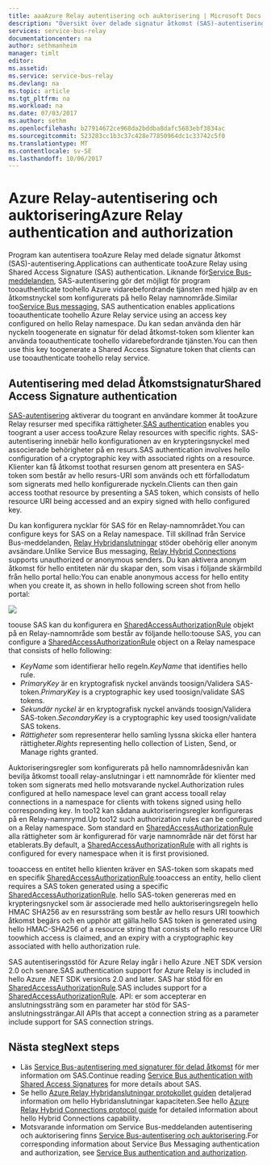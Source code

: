 ```yaml
---
title: aaaAzure Relay autentisering och auktorisering | Microsoft Docs
description: "Översikt över delade signatur åtkomst (SAS)-autentisering i Azure-relä"
services: service-bus-relay
documentationcenter: na
author: sethmanheim
manager: timlt
editor: 
ms.assetid: 
ms.service: service-bus-relay
ms.devlang: na
ms.topic: article
ms.tgt_pltfrm: na
ms.workload: na
ms.date: 07/03/2017
ms.author: sethm
ms.openlocfilehash: b27914672ce968da2bddba8dafc5683ebf3834ac
ms.sourcegitcommit: 523283cc1b3c37c428e77850964dc1c33742c5f0
ms.translationtype: MT
ms.contentlocale: sv-SE
ms.lasthandoff: 10/06/2017
---
```

# <a name="azure-relay-authentication-and-authorization"></a><span data-ttu-id="0dcfe-103">Azure Relay-autentisering och auktorisering</span><span class="sxs-lookup"><span data-stu-id="0dcfe-103">Azure Relay authentication and authorization</span></span>
<span data-ttu-id="0dcfe-104">Program kan autentisera tooAzure Relay med delade signatur åtkomst (SAS)-autentisering.</span><span class="sxs-lookup"><span data-stu-id="0dcfe-104">Applications can authenticate tooAzure Relay using Shared Access Signature (SAS) authentication.</span></span> <span data-ttu-id="0dcfe-105">Liknande för[Service Bus-meddelanden](../service-bus-messaging/service-bus-authentication-and-authorization.md), SAS-autentisering gör det möjligt för program tooauthenticate toohello Azure vidarebefordrande tjänsten med hjälp av en åtkomstnyckel som konfigurerats på hello Relay namnområde.</span><span class="sxs-lookup"><span data-stu-id="0dcfe-105">Similar too[Service Bus messaging](../service-bus-messaging/service-bus-authentication-and-authorization.md), SAS authentication enables applications tooauthenticate toohello Azure Relay service using an access key configured on hello Relay namespace.</span></span> <span data-ttu-id="0dcfe-106">Du kan sedan använda den här nyckeln toogenerate en signatur för delad åtkomst-token som klienter kan använda tooauthenticate toohello vidarebefordrande tjänsten.</span><span class="sxs-lookup"><span data-stu-id="0dcfe-106">You can then use this key toogenerate a Shared Access Signature token that clients can use tooauthenticate toohello relay service.</span></span>

## <a name="shared-access-signature-authentication"></a><span data-ttu-id="0dcfe-107">Autentisering med delad Åtkomstsignatur</span><span class="sxs-lookup"><span data-stu-id="0dcfe-107">Shared Access Signature authentication</span></span>
<span data-ttu-id="0dcfe-108">[SAS-autentisering](../service-bus-messaging/service-bus-sas.md) aktiverar du toogrant en användare kommer åt tooAzure Relay resurser med specifika rättigheter.</span><span class="sxs-lookup"><span data-stu-id="0dcfe-108">[SAS authentication](../service-bus-messaging/service-bus-sas.md) enables you toogrant a user access tooAzure Relay resources with specific rights.</span></span> <span data-ttu-id="0dcfe-109">SAS-autentisering innebär hello konfigurationen av en krypteringsnyckel med associerade behörigheter på en resurs.</span><span class="sxs-lookup"><span data-stu-id="0dcfe-109">SAS authentication involves hello configuration of a cryptographic key with associated rights on a resource.</span></span> <span data-ttu-id="0dcfe-110">Klienter kan få åtkomst toothat resursen genom att presentera en SAS-token som består av hello resurs-URI som används och ett förfallodatum som signerats med hello konfigurerade nyckeln.</span><span class="sxs-lookup"><span data-stu-id="0dcfe-110">Clients can then gain access toothat resource by presenting a SAS token, which consists of hello resource URI being accessed and an expiry signed with hello configured key.</span></span>

<span data-ttu-id="0dcfe-111">Du kan konfigurera nycklar för SAS för en Relay-namnområdet.</span><span class="sxs-lookup"><span data-stu-id="0dcfe-111">You can configure keys for SAS on a Relay namespace.</span></span> <span data-ttu-id="0dcfe-112">Till skillnad från Service Bus-meddelanden, [Relay Hybridanslutningar](relay-hybrid-connections-protocol.md) stöder obehörig eller anonym avsändare.</span><span class="sxs-lookup"><span data-stu-id="0dcfe-112">Unlike Service Bus messaging, [Relay Hybrid Connections](relay-hybrid-connections-protocol.md) supports unauthorized or anonymous senders.</span></span> <span data-ttu-id="0dcfe-113">Du kan aktivera anonym åtkomst för hello entiteten när du skapar den, som visas i följande skärmbild från hello portal hello:</span><span class="sxs-lookup"><span data-stu-id="0dcfe-113">You can enable anonymous access for hello entity when you create it, as shown in hello following screen shot from hello portal:</span></span>

![][0]

<span data-ttu-id="0dcfe-114">toouse SAS kan du konfigurera en [SharedAccessAuthorizationRule](/dotnet/api/microsoft.servicebus.messaging.sharedaccessauthorizationrule) objekt på en Relay-namnområde som består av följande hello:</span><span class="sxs-lookup"><span data-stu-id="0dcfe-114">toouse SAS, you can configure a [SharedAccessAuthorizationRule](/dotnet/api/microsoft.servicebus.messaging.sharedaccessauthorizationrule) object on a Relay namespace that consists of hello following:</span></span>

* <span data-ttu-id="0dcfe-115">*KeyName* som identifierar hello regeln.</span><span class="sxs-lookup"><span data-stu-id="0dcfe-115">*KeyName* that identifies hello rule.</span></span>
* <span data-ttu-id="0dcfe-116">*PrimaryKey* är en kryptografisk nyckel används toosign/Validera SAS-token.</span><span class="sxs-lookup"><span data-stu-id="0dcfe-116">*PrimaryKey* is a cryptographic key used toosign/validate SAS tokens.</span></span>
* <span data-ttu-id="0dcfe-117">*Sekundär nyckel* är en kryptografisk nyckel används toosign/Validera SAS-token.</span><span class="sxs-lookup"><span data-stu-id="0dcfe-117">*SecondaryKey* is a cryptographic key used toosign/validate SAS tokens.</span></span>
* <span data-ttu-id="0dcfe-118">*Rättigheter* som representerar hello samling lyssna skicka eller hantera rättigheter.</span><span class="sxs-lookup"><span data-stu-id="0dcfe-118">*Rights* representing hello collection of Listen, Send, or Manage rights granted.</span></span>

<span data-ttu-id="0dcfe-119">Auktoriseringsregler som konfigurerats på hello namnområdesnivån kan bevilja åtkomst tooall relay-anslutningar i ett namnområde för klienter med token som signerats med hello motsvarande nyckel.</span><span class="sxs-lookup"><span data-stu-id="0dcfe-119">Authorization rules configured at hello namespace level can grant access tooall relay connections in a namespace for clients with tokens signed using hello corresponding key.</span></span> <span data-ttu-id="0dcfe-120">In too12 kan sådana auktoriseringsregler konfigureras på en Relay-namnrymd.</span><span class="sxs-lookup"><span data-stu-id="0dcfe-120">Up too12 such authorization rules can be configured on a Relay namespace.</span></span> <span data-ttu-id="0dcfe-121">Som standard en [SharedAccessAuthorizationRule](/dotnet/api/microsoft.servicebus.messaging.sharedaccessauthorizationrule) alla rättigheter som är konfigurerad för varje namnområde när det först har etablerats.</span><span class="sxs-lookup"><span data-stu-id="0dcfe-121">By default, a [SharedAccessAuthorizationRule](/dotnet/api/microsoft.servicebus.messaging.sharedaccessauthorizationrule) with all rights is configured for every namespace when it is first provisioned.</span></span>

<span data-ttu-id="0dcfe-122">tooaccess en entitet hello klienten kräver en SAS-token som skapats med en specifik [SharedAccessAuthorizationRule](/dotnet/api/microsoft.servicebus.messaging.sharedaccessauthorizationrule).</span><span class="sxs-lookup"><span data-stu-id="0dcfe-122">tooaccess an entity, hello client requires a SAS token generated using a specific [SharedAccessAuthorizationRule](/dotnet/api/microsoft.servicebus.messaging.sharedaccessauthorizationrule).</span></span> <span data-ttu-id="0dcfe-123">hello SAS-token genereras med en krypteringsnyckel som är associerade med hello auktoriseringsregeln hello HMAC SHA256 av en resurssträng som består av hello resurs URI toowhich åtkomst begärs och en upphör att gälla.</span><span class="sxs-lookup"><span data-stu-id="0dcfe-123">hello SAS token is generated using hello HMAC-SHA256 of a resource string that consists of hello resource URI toowhich access is claimed, and an expiry with a cryptographic key associated with hello authorization rule.</span></span>

<span data-ttu-id="0dcfe-124">SAS autentiseringsstöd för Azure Relay ingår i hello Azure .NET SDK version 2.0 och senare.</span><span class="sxs-lookup"><span data-stu-id="0dcfe-124">SAS authentication support for Azure Relay is included in hello Azure .NET SDK versions 2.0 and later.</span></span> <span data-ttu-id="0dcfe-125">SAS har stöd för en [SharedAccessAuthorizationRule](/dotnet/api/microsoft.servicebus.messaging.sharedaccessauthorizationrule).</span><span class="sxs-lookup"><span data-stu-id="0dcfe-125">SAS includes support for a [SharedAccessAuthorizationRule](/dotnet/api/microsoft.servicebus.messaging.sharedaccessauthorizationrule).</span></span> <span data-ttu-id="0dcfe-126">API: er som accepterar en anslutningssträng som en parameter har stöd för SAS-anslutningssträngar.</span><span class="sxs-lookup"><span data-stu-id="0dcfe-126">All APIs that accept a connection string as a parameter include support for SAS connection strings.</span></span>

## <a name="next-steps"></a><span data-ttu-id="0dcfe-127">Nästa steg</span><span class="sxs-lookup"><span data-stu-id="0dcfe-127">Next steps</span></span>
- <span data-ttu-id="0dcfe-128">Läs [Service Bus-autentisering med signaturer för delad åtkomst](../service-bus-messaging/service-bus-sas.md) för mer information om SAS.</span><span class="sxs-lookup"><span data-stu-id="0dcfe-128">Continue reading [Service Bus authentication with Shared Access Signatures](../service-bus-messaging/service-bus-sas.md) for more details about SAS.</span></span>
- <span data-ttu-id="0dcfe-129">Se hello [Azure Relay Hybridanslutningar protokollet guiden](relay-hybrid-connections-protocol.md) detaljerad information om hello Hybridanslutningar kapaciteten.</span><span class="sxs-lookup"><span data-stu-id="0dcfe-129">See hello [Azure Relay Hybrid Connections protocol guide](relay-hybrid-connections-protocol.md) for detailed information about hello Hybrid Connections capability.</span></span>
- <span data-ttu-id="0dcfe-130">Motsvarande information om Service Bus-meddelanden autentisering och auktorisering finns [Service Bus-autentisering och auktorisering](../service-bus-messaging/service-bus-authentication-and-authorization.md).</span><span class="sxs-lookup"><span data-stu-id="0dcfe-130">For corresponding information about Service Bus Messaging authentication and authorization, see [Service Bus authentication and authorization](../service-bus-messaging/service-bus-authentication-and-authorization.md).</span></span> 

[0]: ./media/relay-authentication-and-authorization/hcanon.png